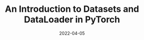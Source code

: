 ---
title: An Introduction to Datasets and DataLoader in PyTorch
date: 2022-04-05
categories: 
  - Programming
tags:
  - PyTorch
excerpt: A tutorial covering how to write Datasets and DataLoader in PyTorch, complete with code and interactive visualizations.
link: https://wandb.ai/sauravmaheshkar/Dataset-DataLoader/reports/An-Introduction-to-Datasets-and-DataLoader-in-PyTorch--VmlldzoxMDI5MTY2
---